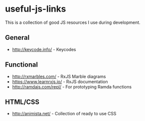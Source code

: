 # useful-js-links

This is a collection of good JS resources I use during development.

## General
  * http://keycode.info/ - Keycodes

## Functional
  * http://rxmarbles.com/ - RxJS Marble diagrams
  * https://www.learnrxjs.io/ - RxJS documentation
  * http://ramdajs.com/repl/ - For prototyping Ramda functions

## HTML/CSS

  * http://animista.net/ - Collection of ready to use CSS
